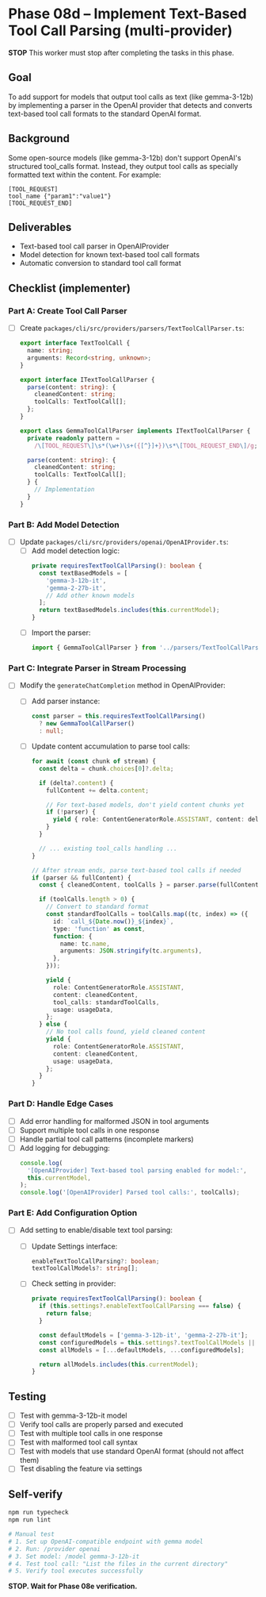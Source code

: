 # Phase 08d – Implement Text-Based Tool Call Parsing (multi-provider)

**STOP**
This worker must stop after completing the tasks in this phase.

## Goal

To add support for models that output tool calls as text (like gemma-3-12b) by implementing a parser in the OpenAI provider that detects and converts text-based tool call formats to the standard OpenAI format.

## Background

Some open-source models (like gemma-3-12b) don't support OpenAI's structured tool_calls format. Instead, they output tool calls as specially formatted text within the content. For example:

```
[TOOL_REQUEST]
tool_name {"param1":"value1"}
[TOOL_REQUEST_END]
```

## Deliverables

- Text-based tool call parser in OpenAIProvider
- Model detection for known text-based tool call formats
- Automatic conversion to standard tool call format

## Checklist (implementer)

### Part A: Create Tool Call Parser

- [ ] Create `packages/cli/src/providers/parsers/TextToolCallParser.ts`:

  ```typescript
  export interface TextToolCall {
    name: string;
    arguments: Record<string, unknown>;
  }

  export interface ITextToolCallParser {
    parse(content: string): {
      cleanedContent: string;
      toolCalls: TextToolCall[];
    };
  }

  export class GemmaToolCallParser implements ITextToolCallParser {
    private readonly pattern =
      /\[TOOL_REQUEST\]\s*(\w+)\s+({[^}]+})\s*\[TOOL_REQUEST_END\]/g;

    parse(content: string): {
      cleanedContent: string;
      toolCalls: TextToolCall[];
    } {
      // Implementation
    }
  }
  ```

### Part B: Add Model Detection

- [ ] Update `packages/cli/src/providers/openai/OpenAIProvider.ts`:
  - [ ] Add model detection logic:
    ```typescript
    private requiresTextToolCallParsing(): boolean {
      const textBasedModels = [
        'gemma-3-12b-it',
        'gemma-2-27b-it',
        // Add other known models
      ];
      return textBasedModels.includes(this.currentModel);
    }
    ```
  - [ ] Import the parser:
    ```typescript
    import { GemmaToolCallParser } from '../parsers/TextToolCallParser.js';
    ```

### Part C: Integrate Parser in Stream Processing

- [ ] Modify the `generateChatCompletion` method in OpenAIProvider:
  - [ ] Add parser instance:
    ```typescript
    const parser = this.requiresTextToolCallParsing()
      ? new GemmaToolCallParser()
      : null;
    ```
  - [ ] Update content accumulation to parse tool calls:

    ```typescript
    for await (const chunk of stream) {
      const delta = chunk.choices[0]?.delta;

      if (delta?.content) {
        fullContent += delta.content;

        // For text-based models, don't yield content chunks yet
        if (!parser) {
          yield { role: ContentGeneratorRole.ASSISTANT, content: delta.content };
        }
      }

      // ... existing tool_calls handling ...
    }

    // After stream ends, parse text-based tool calls if needed
    if (parser && fullContent) {
      const { cleanedContent, toolCalls } = parser.parse(fullContent);

      if (toolCalls.length > 0) {
        // Convert to standard format
        const standardToolCalls = toolCalls.map((tc, index) => ({
          id: `call_${Date.now()}_${index}`,
          type: 'function' as const,
          function: {
            name: tc.name,
            arguments: JSON.stringify(tc.arguments),
          },
        }));

        yield {
          role: ContentGeneratorRole.ASSISTANT,
          content: cleanedContent,
          tool_calls: standardToolCalls,
          usage: usageData,
        };
      } else {
        // No tool calls found, yield cleaned content
        yield {
          role: ContentGeneratorRole.ASSISTANT,
          content: cleanedContent,
          usage: usageData,
        };
      }
    }
    ```

### Part D: Handle Edge Cases

- [ ] Add error handling for malformed JSON in tool arguments
- [ ] Support multiple tool calls in one response
- [ ] Handle partial tool call patterns (incomplete markers)
- [ ] Add logging for debugging:
  ```typescript
  console.log(
    '[OpenAIProvider] Text-based tool parsing enabled for model:',
    this.currentModel,
  );
  console.log('[OpenAIProvider] Parsed tool calls:', toolCalls);
  ```

### Part E: Add Configuration Option

- [ ] Add setting to enable/disable text tool parsing:
  - [ ] Update Settings interface:
    ```typescript
    enableTextToolCallParsing?: boolean;
    textToolCallModels?: string[];
    ```
  - [ ] Check setting in provider:

    ```typescript
    private requiresTextToolCallParsing(): boolean {
      if (this.settings?.enableTextToolCallParsing === false) {
        return false;
      }

      const defaultModels = ['gemma-3-12b-it', 'gemma-2-27b-it'];
      const configuredModels = this.settings?.textToolCallModels || [];
      const allModels = [...defaultModels, ...configuredModels];

      return allModels.includes(this.currentModel);
    }
    ```

## Testing

- [ ] Test with gemma-3-12b-it model
- [ ] Verify tool calls are properly parsed and executed
- [ ] Test with multiple tool calls in one response
- [ ] Test with malformed tool call syntax
- [ ] Test with models that use standard OpenAI format (should not affect them)
- [ ] Test disabling the feature via settings

## Self-verify

```bash
npm run typecheck
npm run lint

# Manual test
# 1. Set up OpenAI-compatible endpoint with gemma model
# 2. Run: /provider openai
# 3. Set model: /model gemma-3-12b-it
# 4. Test tool call: "List the files in the current directory"
# 5. Verify tool executes successfully
```

**STOP. Wait for Phase 08e verification.**
